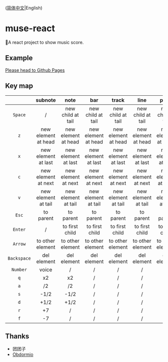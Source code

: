 ([简体中文](README.md)|English)

# muse-react

🎼A react project to show music score.

## Example

[Please head to Github Pages](https://shizuku.github.io/muse-react/)

## Key map

|             |       subnote       |        note         |         bar         |        track        |        line         |        page         |     notation      |
| :---------: | :-----------------: | :-----------------: | :-----------------: | :-----------------: | :-----------------: | :-----------------: | :---------------: |
|   `Space`   |          /          |  new child at tail  |  new child at tail  |  new child at tail  |  new child at tail  |  new child at tail  | new child at tail |
|     `z`     | new element at head | new element at head | new element at head | new element at head | new element at head | new element at head |         /         |
|     `x`     | new element at last | new element at last | new element at last | new element at last | new element at last | new element at last |         /         |
|     `c`     | new element at next | new element at next | new element at next | new element at next | new element at next | new element at next |         /         |
|     `v`     | new element at tail | new element at tail | new element at tail | new element at tail | new element at tail | new element at tail |         /         |
|    `Esc`    |      to parent      |      to parent      |      to parent      |      to parent      |      to parent      |      to parent      |         /         |
|   `Enter`   |          /          |   to first child    |   to first child    |   to first child    |   to first child    |   to first child    |  to first child   |
|   `Arrow`   |  to other element   |  to other element   |  to other element   |  to other element   |  to other element   |  to other element   |         /         |
| `Backspace` |     del element     |     del element     |     del element     |     del element     |     del element     |     del element     |         /         |
|  `Number`   |        voice        |          /          |          /          |          /          |          /          |          /          |         /         |
|     `q`     |         x2          |         x2          |          /          |          /          |          /          |          /          |         /         |
|     `a`     |         /2          |         /2          |          /          |          /          |          /          |          /          |         /         |
|     `s`     |        -1/2         |        -1/2         |          /          |          /          |          /          |          /          |         /         |
|     `d`     |        +1/2         |        +1/2         |          /          |          /          |          /          |          /          |         /         |
|     `r`     |         +7          |          /          |          /          |          /          |          /          |          /          |         /         |
|     `f`     |         -7          |          /          |          /          |          /          |          /          |          /          |         /         |

## Thanks

- 团团子
- [Obdormio](https://github.com/Obdormio)
